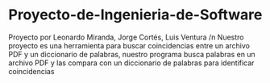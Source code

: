 # Proyecto-de-Ingenieria-de-Software
Proyecto por Leonardo Miranda, Jorge Cortés, Luis Ventura /n
Nuestro proyecto es una herramienta para buscar coincidencias entre un archivo PDF y un diccionario de palabras, nuestro programa busca palabras en un archivo PDF y las compara con un diccionario de palabras para identificar coincidencias
